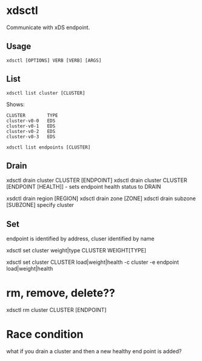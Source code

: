 # xdsctl

Communicate with xDS endpoint.

## Usage

~~~
xdsctl [OPTIONS] VERB [VERB] [ARGS]
~~~

## List

~~~
xdsctl list cluster [CLUSTER]
~~~

Shows:

~~~
CLUSTER        TYPE
cluster-v0-0   EDS
cluster-v0-1   EDS
cluster-v0-2   EDS
cluster-v0-3   EDS
~~~

~~~
xdsctl list endpoints [CLUSTER]
~~~

## Drain

xdsctl drain cluster CLUSTER [ENDPOINT]
xdsctl drain cluster CLUSTER [ENDPOINT [HEALTH]] - sets endpoint health status to DRAIN

xsdctl drain region [REGION]
xdsctl drain zone [ZONE]
xdsctl drain subzone [SUBZONE] specify cluster

## Set

endpoint is identified by address, cluser identified by name

xdsctl set cluster weight|type CLUSTER WEIGHT[TYPE]

xdsctl set cluster CLUSTER  load|weight|health -c cluster -e endpoint load|weight|health


# rm, remove, delete??

xdsctl rm cluster CLUSTER [ENDPOINT]


# Race condition

what if you drain a cluster and then a new healthy end point is added?
